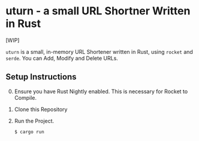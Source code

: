 # uturn - a small URL Shortner Written in Rust
[WIP]

`uturn` is a small, in-memory URL Shortener written in Rust, using `rocket` and `serde`. You can
Add, Modify and Delete URLs.

## Setup Instructions
0. Ensure you have Rust Nightly enabled. This is necessary for Rocket to Compile.

1. Clone this Repository
2. Run the Project.

    ```shell
    $ cargo run
    ```
